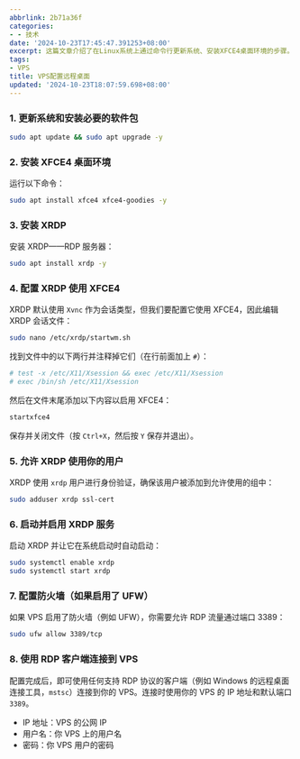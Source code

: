 ```yaml
---
abbrlink: 2b71a36f
categories:
- - 技术
date: '2024-10-23T17:45:47.391253+08:00'
excerpt: 这篇文章介绍了在Linux系统上通过命令行更新系统、安装XFCE4桌面环境的步骤。首先，使用sudo apt update &amp;&amp; sudo apt upgrade -y命令更新系统和安装必要的软件包。然后，运行sudo apt install xfce4命令安装XFCE4桌面环境。
tags:
- VPS
title: VPS配置远程桌面
updated: '2024-10-23T18:07:59.698+08:00'
---
```

### 1. 更新系统和安装必要的软件包

```bash
sudo apt update && sudo apt upgrade -y
```

### 2. 安装 XFCE4 桌面环境

运行以下命令：

```bash
sudo apt install xfce4 xfce4-goodies -y
```

### 3. 安装 XRDP

安装 XRDP——RDP 服务器：

```bash
sudo apt install xrdp -y
```

### 4. 配置 XRDP 使用 XFCE4

XRDP 默认使用 `Xvnc` 作为会话类型，但我们要配置它使用 XFCE4，因此编辑 XRDP 会话文件：

```bash
sudo nano /etc/xrdp/startwm.sh
```

找到文件中的以下两行并注释掉它们（在行前面加上 `#`）：

```bash
# test -x /etc/X11/Xsession && exec /etc/X11/Xsession
# exec /bin/sh /etc/X11/Xsession
```

然后在文件末尾添加以下内容以启用 XFCE4：

```bash
startxfce4
```

保存并关闭文件（按 `Ctrl+X`，然后按 `Y` 保存并退出）。

### 5. 允许 XRDP 使用你的用户

XRDP 使用 `xrdp` 用户进行身份验证，确保该用户被添加到允许使用的组中：

```bash
sudo adduser xrdp ssl-cert
```

### 6. 启动并启用 XRDP 服务

启动 XRDP 并让它在系统启动时自动启动：

```bash
sudo systemctl enable xrdp
sudo systemctl start xrdp
```

### 7. 配置防火墙（如果启用了 UFW）

如果 VPS 启用了防火墙（例如 UFW），你需要允许 RDP 流量通过端口 3389：

```bash
sudo ufw allow 3389/tcp
```

### 8. 使用 RDP 客户端连接到 VPS

配置完成后，即可使用任何支持 RDP 协议的客户端（例如 Windows 的远程桌面连接工具，`mstsc`）连接到你的 VPS。连接时使用你的 VPS 的 IP 地址和默认端口 `3389`。

- IP 地址：VPS 的公网 IP
- 用户名：你 VPS 上的用户名
- 密码：你 VPS 用户的密码
